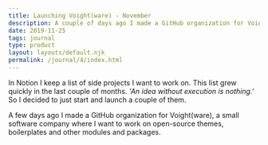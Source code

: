 ```yaml
---
title: Launching Voight(ware) - November
description: A couple of days ago I made a GitHub organization for Voight(ware), a small software company where I want to work on open-source themes, boilerplates and other modules and packages.
date: 2019-11-25
tags: journal
type: product
layout: layouts/default.njk
permalink: /journal/4/index.html
---
```


In Notion I keep a list of side projects I want to work on. This list grew quickly in the last couple of months. *'An idea without execution is nothing.'* So I decided to just start and launch a couple of them. 

A few days ago I made a GitHub organization for Voight(ware), a small software company where I want to work on open-source themes, boilerplates and other modules and packages.
